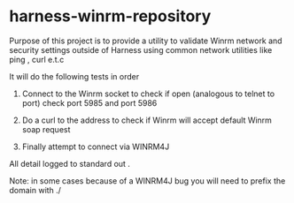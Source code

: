 # harness-winrm-repository

Purpose of this project is to provide a utility to validate Winrm network and security settings outside of Harness using 
common network utilities like ping , curl e.t.c 

It will do the following tests in order 

1) Connect to the Winrm socket to check if open (analogous to telnet to port) check port 5985 and port 5986

2) Do a curl to the address to check if Winrm will accept default Winrm soap request 

3) Finally attempt to connect via WINRM4J

All detail logged to standard out . 

Note: in some cases because of a WINRM4J bug you will need to prefix the domain with ./ 

